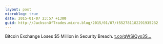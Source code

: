 ```yaml
---
layout: post
microblog: true
date: 2015-01-07 23:57 +1300
guid: http://JacksonOfTrades.micro.blog/2015/01/07/t552781182291935232.html
---
```

Bitcoin Exchange Loses $5 Million in Security Breach. [t.co/qWSiQyo3S...](http://t.co/qWSiQyo3SV)
